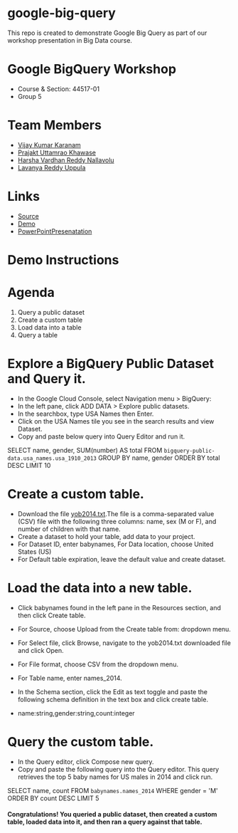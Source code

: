 # google-big-query
This repo is created to demonstrate Google Big Query as part of our workshop presentation in Big Data course.

# Google BigQuery Workshop

- Course & Section: 44517-01
- Group 5 

# Team Members

- [Vijay Kumar Karanam](https://github.com/KaranamVijayKumar/)
- [Prajakt Uttamrao Khawase](https://github.com/Prajakt-Khawase)
- [Harsha Vardhan Reddy Nallavolu](https://github.com/harsha4824)
- [Lavanya Reddy Uppula](https://github.com/reddylavanya)

# Links

- [Source](https://github.com/KaranamVijayKumar/google-big-query)
- [Demo](https://karanamvijaykumar.github.io/google-big-query/)
- [PowerPointPresenatation](https://github.com/KaranamVijayKumar/google-big-query/blob/master/Google%20BigQuery.pptx)

# Demo Instructions

# Agenda
1. Query a public dataset
2. Create a custom table
3. Load data into a table
4. Query a table

# Explore a BigQuery Public Dataset and Query it.

- In the Google Cloud Console, select Navigation menu > BigQuery:
- In the left pane, click ADD DATA > Explore public datasets.
- In the searchbox, type USA Names then Enter. 
- Click on the USA Names tile you see in the search results and view Dataset.
- Copy and paste below query into Query Editor and run it.

SELECT
  name, gender,
  SUM(number) AS total
FROM
  `bigquery-public-data.usa_names.usa_1910_2013`
GROUP BY
  name, gender
ORDER BY
  total DESC
LIMIT
  10

# Create a custom table.

- Download the file [yob2014.txt](https://github.com/KaranamVijayKumar/google-big-query/blob/master/yob2014.txt).The file is a comma-separated value (CSV) file with the following three columns: name, sex (M or F), and number of children with that name.
- Create a dataset to hold your table, add data to your project.
- For Dataset ID, enter babynames, For Data location, choose United States (US)
- For Default table expiration, leave the default value and create dataset.

# Load the data into a new table.

- Click babynames found in the left pane in the Resources section, and then click Create table.
- For Source, choose Upload from the Create table from: dropdown menu.
- For Select file, click Browse, navigate to the yob2014.txt downloaded file and click Open.
- For File format, choose CSV from the dropdown menu.
- For Table name, enter names_2014.
- In the Schema section, click the Edit as text toggle and paste the following schema definition in the text box and click create table.

- name:string,gender:string,count:integer

# Query the custom table.

- In the Query editor, click Compose new query.
- Copy and paste the following query into the Query editor. This query retrieves the top 5 baby names for US males in 2014 and click run.

SELECT
 name, count
FROM
 `babynames.names_2014`
WHERE
 gender = 'M'
ORDER BY count DESC LIMIT 5

#### Congratulations! You queried a public dataset, then created a custom table, loaded data into it, and then ran a query against that table.


